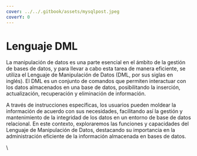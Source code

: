 ```yaml
---
cover: ../../.gitbook/assets/mysqlpost.jpeg
coverY: 0
---
```


# Lenguaje DML

La manipulación de datos es una parte esencial en el ámbito de la gestión de bases de datos, y para llevar a cabo esta tarea de manera eficiente, se utiliza el Lenguaje de Manipulación de Datos (DML, por sus siglas en inglés). El DML es un conjunto de comandos que permiten interactuar con los datos almacenados en una base de datos, posibilitando la inserción, actualización, recuperación y eliminación de información.&#x20;

A través de instrucciones específicas, los usuarios pueden moldear la información de acuerdo con sus necesidades, facilitando así la gestión y mantenimiento de la integridad de los datos en un entorno de base de datos relacional. En este contexto, exploraremos las funciones y capacidades del Lenguaje de Manipulación de Datos, destacando su importancia en la administración eficiente de la información almacenada en bases de datos.

\
